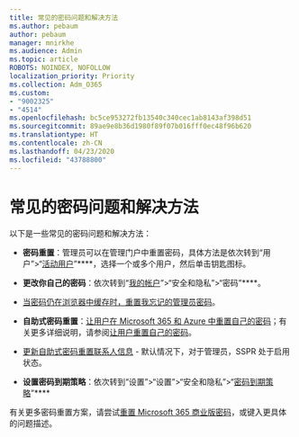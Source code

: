 ```yaml
---
title: 常见的密码问题和解决方法
ms.author: pebaum
author: pebaum
manager: mnirkhe
ms.audience: Admin
ms.topic: article
ROBOTS: NOINDEX, NOFOLLOW
localization_priority: Priority
ms.collection: Adm_O365
ms.custom:
- "9002325"
- "4514"
ms.openlocfilehash: bc5ce953272fb13540c340cec1ab8143af398d51
ms.sourcegitcommit: 89ae9e8b36d1980f89f07b016fff0ec48f96b620
ms.translationtype: HT
ms.contentlocale: zh-CN
ms.lasthandoff: 04/23/2020
ms.locfileid: "43788800"
---
```

# <a name="common-password-issues-and-resolutions"></a>常见的密码问题和解决方法

以下是一些常见的密码问题和解决方法：

- **密码重置**：管理员可以在管理门户中重置密码，具体方法是依次转到“用户”>“[活动用户](https://portal.office.com/adminportal/home#/users)”****，选择一个或多个用户，然后单击钥匙图标。

- **更改你自己的密码**：依次转到“[我的帐户](https://portal.office.com/account/#home)”>“安全和隐私”>“密码”****。

- [当密码仍在浏览器中缓存时，重置我忘记的管理员密码](https://docs.microsoft.com/microsoft-365/admin/add-users/reset-passwords?view=o365-worldwide#reset-my-office-365-tenant-admin-password)。

- **自助式密码重置**：[让用户在 Microsoft 365 和 Azure 中重置自己的密码](https://portal.office.com/adminportal/home#/SettingsMultiPivot/:/Settings/L1/SelfServiceReset)；有关更多详细说明，请参阅[让用户重置自己的密码](https://docs.microsoft.com/microsoft-365/admin/add-users/let-users-reset-passwords)。

- [更新自助式密码重置联系人信息](https://go.microsoft.com/fwlink/?linkid=849451) - 默认情况下，对于管理员，SSPR 处于启用状态。 

- **设置密码到期策略**：依次转到“设置”>“设置”>“安全和隐私”>“[密码到期策略](https://admin.microsoft.com/AdminPortal/Home#/SettingsMultiPivot/:/Settings/L1/PasswordPolicy)”****

有关更多密码重置方案，请尝试[重置 Microsoft 365 商业版密码](https://docs.microsoft.com/microsoft-365/admin/add-users/reset-passwords)，或键入更具体的问题描述。
